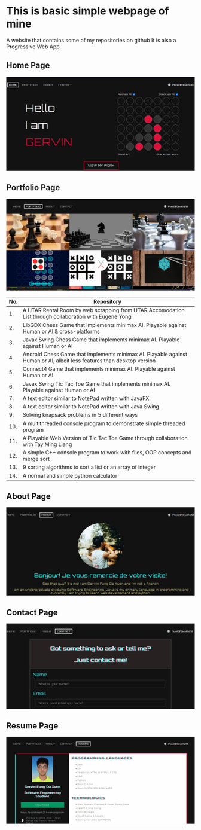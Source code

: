 # This is basic simple webpage of mine

A website that contains some of my repositories on github
It is also a Progressive Web App

## Home Page

![Home Page](public/images/home_page.jpg)

## Portfolio Page

![Portfolio Page](public/images/portfolio_page.jpg)

No. | Repository
--- | ----
1.| A UTAR Rental Room by web scrapping from UTAR Accomodation List through collaboration with Eugene Yong
2.| LibGDX Chess Game that implements minimax AI. Playable against Human or AI & cross-platforms
3.| Javax Swing Chess Game that implements minimax AI. Playable against Human or AI
4.| Android Chess Game that implements minimax AI. Playable against Human or AI, albeit less features than desktop version
5.| Connect4 Game that implements minimax AI. Playable against Human or AI
6.| Javax Swing Tic Tac Toe Game that implements minimax AI. Playable against Human or AI
7.| A text editor similar to NotePad written with JavaFX
8.| A text editor similar to NotePad written with Java Swing
9.| Solving knapsack problems in 5 different ways
10.| A multithreaded console program to demonstrate simple threaded program
11.| A Playable Web Version of Tic Tac Toe Game through collaboration with Tay Ming Liang
12.| A simple C++ console program to work with files, OOP concepts and merge sort
13.| 9 sorting algorithms to sort a list or an array of integer
14.| A normal and simple python calculator

## About Page

![About Page](public/images/about_page.jpg)

## Contact Page

![Contact Page](public/images/contact_page.jpg)

## Resume Page

![Resume Page](public/images/resume_page.jpg)
